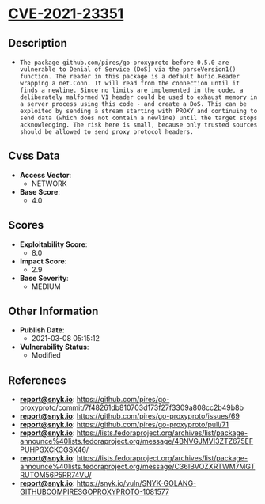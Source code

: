 
# [CVE-2021-23351](https://cve.mitre.org/cgi-bin/cvename.cgi?name=CVE-2021-23351)

## Description

- `The package github.com/pires/go-proxyproto before 0.5.0 are vulnerable to Denial of Service (DoS) via the parseVersion1() function. The reader in this package is a default bufio.Reader wrapping a net.Conn. It will read from the connection until it finds a newline. Since no limits are implemented in the code, a deliberately malformed V1 header could be used to exhaust memory in a server process using this code - and create a DoS. This can be exploited by sending a stream starting with PROXY and continuing to send data (which does not contain a newline) until the target stops acknowledging. The risk here is small, because only trusted sources should be allowed to send proxy protocol headers.`

## Cvss Data

- **Access Vector**:
  - NETWORK
- **Base Score**:
  - 4.0

## Scores

- **Exploitability Score**:
  - 8.0
- **Impact Score**:
  - 2.9
- **Base Severity**:
  - MEDIUM

## Other Information

- **Publish Date**:
  - 2021-03-08 05:15:12
- **Vulnerability Status**:
  - Modified

## References

- **report@snyk.io**: https://github.com/pires/go-proxyproto/commit/7f48261db810703d173f27f3309a808cc2b49b8b
- **report@snyk.io**: https://github.com/pires/go-proxyproto/issues/69
- **report@snyk.io**: https://github.com/pires/go-proxyproto/pull/71
- **report@snyk.io**: https://lists.fedoraproject.org/archives/list/package-announce%40lists.fedoraproject.org/message/4BNVGJMVI3ZTZ675EFPUHPGXCKCGSX46/
- **report@snyk.io**: https://lists.fedoraproject.org/archives/list/package-announce%40lists.fedoraproject.org/message/C36IBVOZXRTWM7MGTRUTOM56P5RR74VU/
- **report@snyk.io**: https://snyk.io/vuln/SNYK-GOLANG-GITHUBCOMPIRESGOPROXYPROTO-1081577
